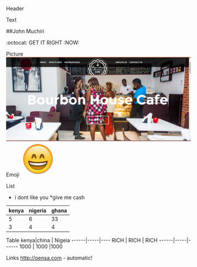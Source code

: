Header








Text

##John Muchiri




 :octocat: GET IT RIGHT :NOW:

Picture
![i like you ](c.png)
Emoji
![i like you ](imoji.jpg)


List
  * i dont like you
  *give me cash
  
  
  
  | kenya | nigeria | ghana |
|-------|---------|-------|
| 5     | 6       | 33    |
| 3     | 4       | 4     |

Table
  kenya|china | Nigeia
  ------|-----|----
  RICH  | RICH | RICH
  ------|-----|------
  1000 | 1000 |1000

Links
  http://oensa.com - automatic!
